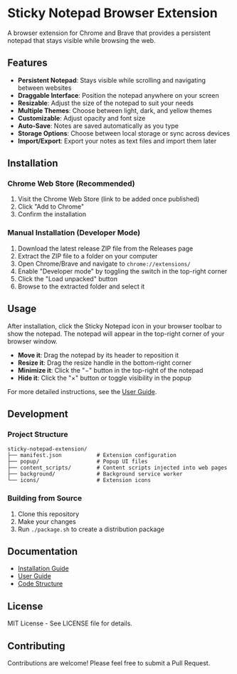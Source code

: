 # Sticky Notepad Browser Extension

A browser extension for Chrome and Brave that provides a persistent notepad that stays visible while browsing the web.

## Features

- **Persistent Notepad**: Stays visible while scrolling and navigating between websites
- **Draggable Interface**: Position the notepad anywhere on your screen
- **Resizable**: Adjust the size of the notepad to suit your needs
- **Multiple Themes**: Choose between light, dark, and yellow themes
- **Customizable**: Adjust opacity and font size
- **Auto-Save**: Notes are saved automatically as you type
- **Storage Options**: Choose between local storage or sync across devices
- **Import/Export**: Export your notes as text files and import them later

## Installation

### Chrome Web Store (Recommended)

1. Visit the Chrome Web Store (link to be added once published)
2. Click "Add to Chrome"
3. Confirm the installation

### Manual Installation (Developer Mode)

1. Download the latest release ZIP file from the Releases page
2. Extract the ZIP file to a folder on your computer
3. Open Chrome/Brave and navigate to `chrome://extensions/`
4. Enable "Developer mode" by toggling the switch in the top-right corner
5. Click the "Load unpacked" button
6. Browse to the extracted folder and select it

## Usage

After installation, click the Sticky Notepad icon in your browser toolbar to show the notepad. The notepad will appear in the top-right corner of your browser window.

- **Move it**: Drag the notepad by its header to reposition it
- **Resize it**: Drag the resize handle in the bottom-right corner
- **Minimize it**: Click the "−" button in the top-right of the notepad
- **Hide it**: Click the "×" button or toggle visibility in the popup

For more detailed instructions, see the [User Guide](docs/user-guide.md).

## Development

### Project Structure

```
sticky-notepad-extension/
├── manifest.json           # Extension configuration
├── popup/                  # Popup UI files
├── content_scripts/        # Content scripts injected into web pages
├── background/             # Background service worker
└── icons/                  # Extension icons
```

### Building from Source

1. Clone this repository
2. Make your changes
3. Run `./package.sh` to create a distribution package

## Documentation

- [Installation Guide](docs/installation-guide.md)
- [User Guide](docs/user-guide.md)
- [Code Structure](docs/code-structure.md)

## License

MIT License - See LICENSE file for details.

## Contributing

Contributions are welcome! Please feel free to submit a Pull Request.
